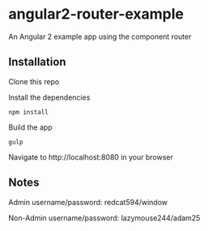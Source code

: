 # angular2-router-example

An Angular 2 example app using the component router

## Installation

  Clone this repo

  Install the dependencies

  	npm install

  Build the app

  	gulp

  Navigate to http://localhost:8080 in your browser

## Notes

  Admin username/password: redcat594/window
  
  Non-Admin username/password: lazymouse244/adam25
